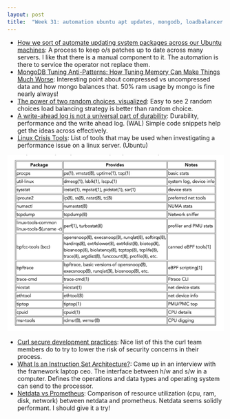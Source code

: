 ```yaml
---
layout: post
title:  "Week 31: automation ubuntu apt updates, mongodb, loadbalancer choice, wal database, brendangregg, curl security process, frameworklaptop isa hardware, netdata"
---
```


* [How we sort of automate updating system packages across our Ubuntu machines](https://utcc.utoronto.ca/~cks/space/blog/linux/UbuntuOurUpdateSystem): A process to keep o/s patches up to date across many servers. I like that there is a manual component to it. The automation is there to service the operator not replace them.
* [MongoDB Tuning Anti-Patterns: How Tuning Memory Can Make Things Much Worse](https://www.percona.com/blog/mongodb-tuning-anti-patterns-how-tuning-memory-can-make-things-much-worse/): Interesting point about compressed vs uncompressed data and how mongo balances that. 50% ram usage by mongo is fine nearly always!
* [The power of two random choices, visualized](https://simonwillison.net/2024/Feb/6/the-power-of-two-random-choices-visualized/): Easy to see 2 random choices load balancing strategy is better than random choice.
* [A write-ahead log is not a universal part of durability](https://notes.eatonphil.com/2024-07-01-a-write-ahead-log-is-not-a-universal-part-of-durability.html): Durability, performance and the write ahead log. (WAL) Simple code snippets help get the ideas across effectively.
* [Linux Crisis Tools](https://www.brendangregg.com/blog//2024-03-24/linux-crisis-tools.html): List of tools that may be used when investigating a performance issue on a linux server. (Ubuntu)

![img.png](/assets/2024/linux_perf_tools.png)

* [Curl secure development practices](https://mastodon.social/@bagder/112883554531535768): Nice list of this the curl team members do to try to lower the risk of security concerns in their process.
* [What Is an Instruction Set Architecture?](https://www.arm.com/glossary/isa): Came up in an interview with the framework laptop ceo. The interface between h/w and s/w in a computer. Defines the operations and data types and operating system can send to the processor.
* [Netdata vs Prometheus](https://www.netdata.cloud/blog/netdata-vs-prometheus-performance-analysis/): Comparison of resource utilization (cpu, ram, disk, network) between netdata and prometheus. Netdata seems solidly performant. I should give it a try!